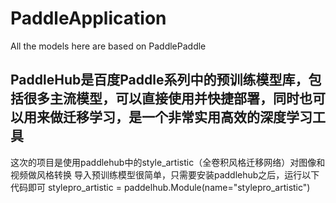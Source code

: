 # PaddleApplication
All the models here are based on PaddlePaddle

## PaddleHub是百度Paddle系列中的预训练模型库，包括很多主流模型，可以直接使用并快捷部署，同时也可以用来做迁移学习，是一个非常实用高效的深度学习工具
这次的项目是使用paddlehub中的style_artistic（全卷积风格迁移网络）对图像和视频做风格转换
导入预训练模型很简单，只需要安装paddlehub之后，运行以下代码即可
stylepro_artistic = paddelhub.Module(name="stylepro_artistic")
